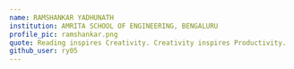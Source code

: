 ```yaml
---
name: RAMSHANKAR YADHUNATH
institution: AMRITA SCHOOL OF ENGINEERING, BENGALURU
profile_pic: ramshankar.png
quote: Reading inspires Creativity. Creativity inspires Productivity.
github_user: ry05
---
```

